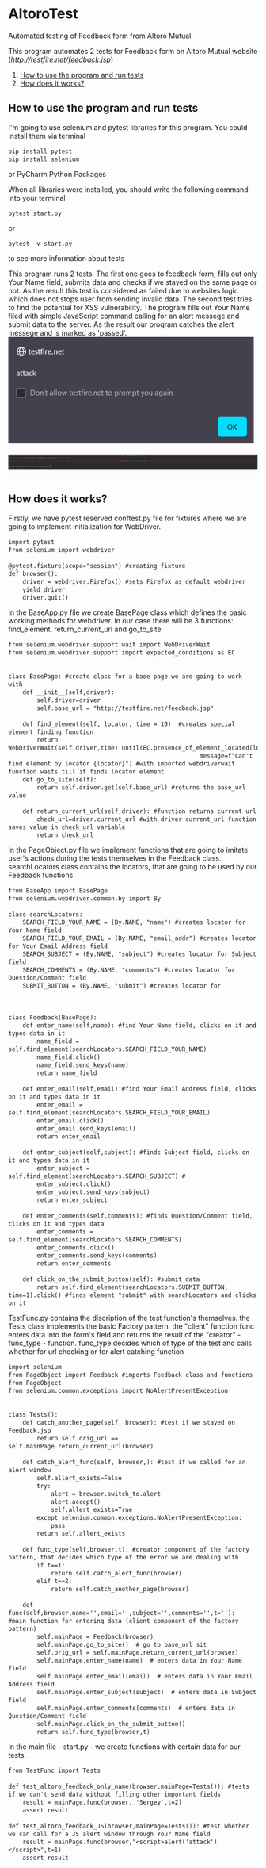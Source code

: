 # AltoroTest
Automated testing of Feedback form from Altoro Mutual

This program automates 2 tests for Feedback form on Altoro Mutual website (*http://testfire.net/feedback.jsp*)

1. [How to use the program and run tests](#how-to-use-the-program-and-run-tests)
2. [How does it works?](#how-does-it-works)

## How to use the program and run tests

I'm going to use selenium and pytest libraries for this program. You could install them via terminal
```
pip install pytest
pip install selenium
```

or PyCharm Python Packages

When all libraries were installed, you should write the following command into your terminal
```
pytest start.py
```
or
```
pytest -v start.py
```
to see more information about tests

This program runs 2 tests. The first one goes to feedback form, fills out only Your Name field, submits data and checks if we stayed on the same page or not. As the result this test is considered as failed due to websites logic which does not stops user from sending invalid data.
The second test tries to find the potential for XSS vulnerability. The program fills out Your Name filed with simple JavaScript command calling for an alert messege and submit data to the server. As the result our program catches the alert messege and is marked as 'passed'.
![Alt-текст](https://github.com/Sergey-Vasnev/AltoroTest/blob/main/alert.png)

![Alt-текст](https://github.com/Sergey-Vasnev/AltoroTest/blob/main/result.png)

_____

## How does it works?

Firstly, we have pytest reserved conftest.py file for fixtures where we are going to implement initialization for WebDriver. 

```pytnon
import pytest
from selenium import webdriver

@pytest.fixture(scope="session") #creating fixture
def browser():
    driver = webdriver.Firefox() #sets Firefox as default webdriver
    yield driver
    driver.quit()
```

In the BaseApp.py file we create BasePage class which defines the basic working methods for webdriver. In our case there will be 3 functions: find_element, return_current_url and go_to_site

```pytnon
from selenium.webdriver.support.wait import WebDriverWait
from selenium.webdriver.support import expected_conditions as EC


class BasePage: #create class for a base page we are going to work with
    def __init__(self,driver):
        self.driver=driver
        self.base_url = "http://testfire.net/feedback.jsp"

    def find_element(self, locator, time = 10): #creates special element finding function
        return WebDriverWait(self.driver,time).until(EC.presence_of_element_located(locator),
                                                      message=f"Can't find element by locator {locator}") #with imported webdriverwait function waits till it finds locator element
    def go_to_site(self):
        return self.driver.get(self.base_url) #returns the base_url value

    def return_current_url(self,driver): #function returns current url
        check_url=driver.current_url #with driver current_url function saves value in check_url variable
        return check_url
```

In the PageObject.py file we implement functions that are going to imitate user's actions during the tests themselves in the Feedback class. searchLocators class contains the locators, that are going to be used by our Feedback functions
```pytnon
from BaseApp import BasePage
from selenium.webdriver.common.by import By

class searchLocators:
    SEARCH_FIELD_YOUR_NAME = (By.NAME, "name") #creates locator for Your Name field
    SEARCH_FIELD_YOUR_EMAIL = (By.NAME, "email_addr") #creates locator for Your Email Address field
    SEARCH_SUBJECT = (By.NAME, "subject") #creates locator for Subject field
    SEARCH_COMMENTS = (By.NAME, "comments") #creates locator for Question/Comment field
    SUBMIT_BUTTON = (By.NAME, "submit") #creates locator for 



class Feedback(BasePage):
    def enter_name(self,name): #find Your Name field, clicks on it and types data in it
        name_field = self.find_element(searchLocators.SEARCH_FIELD_YOUR_NAME)
        name_field.click()
        name_field.send_keys(name)
        return name_field

    def enter_email(self,email):#find Your Email Address field, clicks on it and types data in it
        enter_email = self.find_element(searchLocators.SEARCH_FIELD_YOUR_EMAIL)
        enter_email.click()
        enter_email.send_keys(email)
        return enter_email

    def enter_subject(self,subject): #finds Subject field, clicks on it and types data in it
        enter_subject = self.find_element(searchLocators.SEARCH_SUBJECT) #
        enter_subject.click()
        enter_subject.send_keys(subject)
        return enter_subject

    def enter_comments(self,comments): #finds Question/Comment field, clicks on it and types data
        enter_comments = self.find_element(searchLocators.SEARCH_COMMENTS)
        enter_comments.click()
        enter_comments.send_keys(comments)
        return enter_comments

    def click_on_the_submit_button(self): #submit data
        return self.find_element(searchLocators.SUBMIT_BUTTON, time=1).click() #finds element "submit" with searchLocators and clicks on it

```

TestFunc.py contains the discription of the test function's themselves. the Tests class implements the basic Factory pattern, the "client" function func enters data into the form's field and returns the result of the "creator" - func_type - function. func_type decides which of type of the test and calls whether for url checking or for alert catching function

```pytnon
import selenium
from PageObject import Feedback #imports Feedback class and functions from PageObject
from selenium.common.exceptions import NoAlertPresentException


class Tests():
    def catch_another_page(self, browser): #test if we stayed on Feedback.jsp
        return self.orig_url == self.mainPage.return_current_url(browser)

    def catch_alert_func(self, browser,): #test if we called for an alert window
        self.allert_exists=False
        try:
            alert = browser.switch_to.alert
            alert.accept()
            self.allert_exists=True
        except selenium.common.exceptions.NoAlertPresentException:
            pass
        return self.allert_exists

    def func_type(self,browser,t): #creator component of the factory pattern, that decides which type of the error we are dealing with
        if t==1:
            return self.catch_alert_func(browser)
        elif t==2:
            return self.catch_another_page(browser)

    def func(self,browser,name='',email='',subject='',comments='',t=''):  #main function for entering data (client component of the factory pattern)
        self.mainPage = Feedback(browser)
        self.mainPage.go_to_site()  # go to base_url sit
        self.orig_url = self.mainPage.return_current_url(browser)
        self.mainPage.enter_name(name)  # enters data in Your Name field
        self.mainPage.enter_email(email)  # enters data in Your Email Address field
        self.mainPage.enter_subject(subject)  # enters data in Subject field
        self.mainPage.enter_comments(comments)  # enters data in Question/Comment field
        self.mainPage.click_on_the_submit_button()
        return self.func_type(browser,t)
```
In the main file - start.py - we create functions with certain data for our tests.
```pytnon
from TestFunc import Tests

def test_altoro_feedback_only_name(browser,mainPage=Tests()): #tests if we can't send data without filling other important fields
    result = mainPage.func(browser, 'Sergey',t=2)
    assert result

def test_altoro_feedback_JS(browser,mainPage=Tests()): #test whether we can call for a JS alert window through Your Name field
    result = mainPage.func(browser,"<script>alert('attack')</script>",t=1)
    assert result

```
